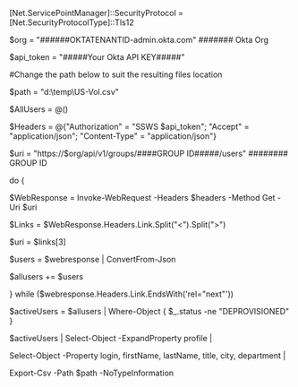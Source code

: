
[Net.ServicePointManager]::SecurityProtocol = [Net.SecurityProtocolType]::Tls12

$org = "######OKTATENANTID-admin.okta.com"  ####### Okta Org

$api_token = "#####Your Okta API KEY#####"  

#Change the path below to suit the resulting files location

$path = "d:\temp\US-Vol.csv"

$AllUsers = @()

$Headers = @{"Authorization" = "SSWS $api_token"; "Accept" = "application/json"; "Content-Type" = "application/json"}

$uri = "https://$org/api/v1/groups/####GROUP ID#####/users"  ######## GROUP ID

do {

  $WebResponse = Invoke-WebRequest -Headers $headers -Method Get -Uri $uri

  $Links = $WebResponse.Headers.Link.Split("<").Split(">") 

  $uri = $links[3]

  $users = $webresponse | ConvertFrom-Json

  $allusers += $users

} while ($webresponse.Headers.Link.EndsWith('rel="next"'))

$activeUsers = $allusers | Where-Object { $_.status -ne "DEPROVISIONED" }

$activeUsers | Select-Object -ExpandProperty profile | 

  Select-Object -Property login, firstName, lastName, title, city, department | 

  Export-Csv -Path $path -NoTypeInformation
